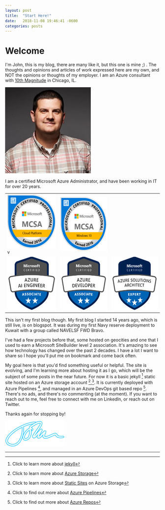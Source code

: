 ```yaml
---
layout: post
title:  "Start Here!"
date:   2018-11-08 19:46:41 -0600
categories: posts
---
```


Welcome
======

I'm John, this is my blog, there are many like it, but this one is mine ;) .  The thoughts and opinions and articles of work expressed here are my own, and NOT the opinions or thoughts of my employer. I am an Azure consultant with [10th Magnitude] in Chicago, IL.

<img src="/images/pics/profile.jpg" height="279" width="279" alt="My profile picture">

I am a certified Microsoft Azure Administrator, and have been working in IT for over 20 years.

<!--more-->

<table>
    <tr>
        <td><img src="/images/MCSACloudPlatform.png" height="176" width="176" alt="MCSA: Microsoft Cloud Platform Certification">v</td>
        <td><img src="/images/MCSAWindows10.png" height="176" width="176" alt="MCSA: Microsoft Windows 10 "></td>
    </tr>
    <tr>
        <td><img src="/images/AiEngineer.png" height="176" width="176" alt="Azure AI Engineer Certification / Associate"></td>
        <td><img src="/images/AzureDeveloper.png" height="176" width="176" alt="Azure Developer Certification / Associate"></td>
        <td><img src="/images/AzureSolutionsArchitect.png" height="176" width="176" alt="Azure Solution Architect / Expert"></td>
    </tr>
</table>

This isn't my first blog though. My first blog I started 14 years ago, which is still live, is on blogspot.  It was during my first Navy reserve deployment to Kuwait with a group called NAVELSF FWD Bravo.  

I've had a few projects before that, some hosted on geocities and one that I used to earn a Microsoft SiteBuilder level 2 association. It's amazing to see how technology has changed over the past 2 decades.  I have a lot I want to share so I hope you'll put me on bookmark and come back often.  

My goal here is that you'd find something useful or helpful.  The site is evolving, and I'm learning more about hosting it as I go, which will be the subject of some posts in the near future. For now it is a basic jekyll [^1] static site hosted on an Azure storage account [^2],[^3]. It is currently deployed with Azure Pipelines [^4], and managed in an Azure DevOps git based repo [^5].  There's no ads, and there's no commenting (at the moment).  If you want to reach out to me, feel free to connect with me on LinkedIn, or reach out on Twitter.

Thanks again for stopping by!

<img src="/images/signature.png" height="84" width="194" alt="John">  

[10th Magnitude]: http://www.10thmagnitude.com
[Azure Pipelines]: https://azure.microsoft.com/en-us/services/devops/pipelines/
[Azure Repos]: https://azure.microsoft.com/en-us/services/devops/repos/
[jekyll]: https://jekyllrb.com/
[Azure Storage]: https://docs.microsoft.com/en-us/azure/storage/
[Static Sites]: https://docs.microsoft.com/en-us/azure/storage/blobs/storage-blob-static-website

***  
  
[^1]:Click to learn more about [jekyll]
[^2]:Click to learn more about [Azure Storage]
[^3]:Click to learn more about [Static Sites] on Azure Storage
[^4]:Click to find out more about  [Azure Pipelines]
[^5]:Click to find out more about [Azure Repos]
